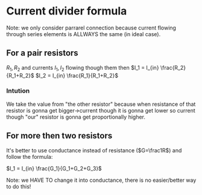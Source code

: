 # Current divider formula
Note: we only consider parrarel connection because current flowing through series elements is ALLWAYS the same (in ideal case).

## For a pair resistors 
$R_1,R_2$ and currents $I_1,I_2$ flowing though them then 
$I_1 = I_{in} \frac{R_2}{R_1+R_2}$ 
$I_2 = I_{in} \frac{R_1}{R_1+R_2}$ 

### Intution
We take the value from "the other resistor" because when resistance of that resistor is gonna get bigger->current though it is gonna get lower so current though "our" resistor is gonna get proportionally higher.

## For more then two resistors
It's better to use conductance instead of resistance ($G=\frac1R$) and follow the formula:

$I_1 = I_{in} \frac{G_1}{G_1+G_2+G_3}$ 

Note: we HAVE TO change it into conductance, there is no easier/better way to do this!